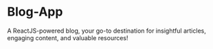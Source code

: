 # Blog-App
A ReactJS-powered blog, your go-to destination for insightful articles, engaging content, and valuable resources!
